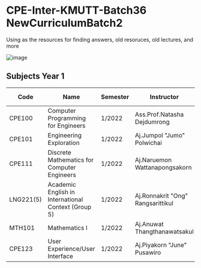 # CPE-Inter-KMUTT-Batch36 NewCurriculumBatch2
Using as the resources for finding answers, old resoruces, old lectures, and more

![image](https://user-images.githubusercontent.com/51368129/183284281-770115fb-6b53-4460-bb0a-85401b8c1f68.png)

## Subjects Year 1
| Code   | Name                                              | Semester | Instructor                                                                                   | Teacher Assistant                                                                |
| ------ | ------------------------------------------------- | -------- | -------------------------------------------------------------------------------------------- | -------------------------------------------------------------------------------- |
| CPE100 | Computer Programming for Engineers                | 1/2022   | Ass.Prof.Natasha Dejdumrong                                                                  |
| CPE101 | Engineering Exploration                           | 1/2022   | Aj.Jumpol "Jumo" Polwichai                                                                   |
| CPE111 | Discrete Mathematics for Computer Engineers       | 1/2022   | Aj.Naruemon Wattanapongsakorn                                                                |
| LNG221(5) | Academic English in International Context (Group 5)| 1/2022  | Aj.Ronnakrit "Ong" Rangsarittikul                                                         |
| MTH101 | Mathematics I                                     | 1/2022   | Aj.Anuwat Thangthanawatsakul                                                                 |
| CPE123 | User Experience/User Interface                    | 1/2022   | Aj.Piyakorn "June" Pusawiro                                                                  |
